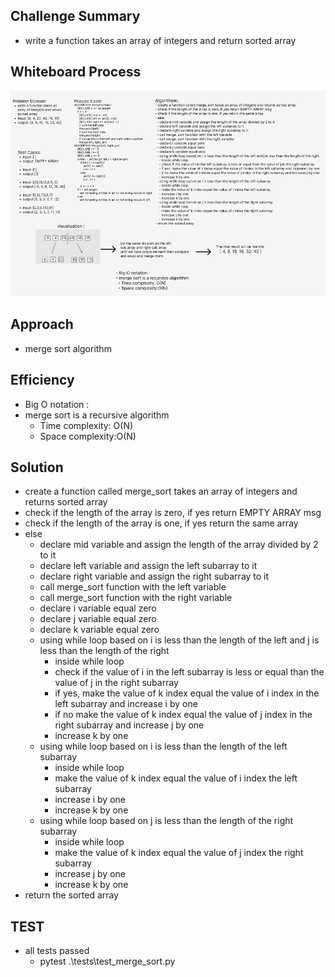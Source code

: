 ## Challenge Summary
- write a function takes an array of integers and return sorted array


## Whiteboard Process


 ![merge_sort_image](merge_sort_whiteboard.png)


## Approach
- merge sort algorithm 


## Efficiency
- Big O notation : 
- merge sort is a recursive algorithm
  - Time complexity: O(N)
  - Space complexity:O(N)


## Solution
- create a function called merge_sort takes an array of integers and returns sorted array 
- check if the length of the array is zero, if yes return EMPTY ARRAY msg 
- check if the length of the array is one, if yes return the same array 
- else 
  - declare mid variable and assign the length of the array divided by 2 to it 
  - declare left variable and assign the left subarray to it 
  - declare right variable and assign the right subarray to it 
  - call merge_sort function with the left variable 
  - call merge_sort function with the right variable
  - declare i variable equal zero 
  - declare j variable equal zero
  - declare k variable equal zero 
  - using while loop based on i is less than the length of the left and j is less than the length of the right
    - inside while loop 
    - check if the value of i in the left subarray is less or equal than the value of j in the right subarray
    - if yes, make the value of k index equal the value of i index in the left subarray and increase i by one 
    - if no make the value of k index equal the value of j index in the right subarray and increase j by one 
    - increase k by one 
  - using while loop based on i is less than the length of the left subarray 
    - inside while loop
    - make the value of k index equal the value of i index the left subarray 
    - increase i by one
    - increase k by one
  - using while loop based on j is less than the length of the right subarray 
    - inside while loop
    - make the value of k index equal the value of j index the right subarray 
    - increase j by one
    - increase k by one
- return the sorted array 


## TEST
- all tests passed
  - pytest .\tests\test_merge_sort.py